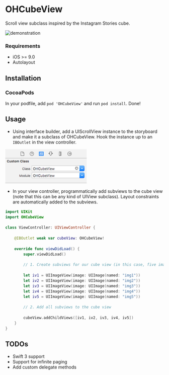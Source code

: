 # OHCubeView
Scroll view subclass inspired by the Instagram Stories cube.

![demonstration](/ohcubeview-demonstration.gif)

### Requirements
- iOS >= 9.0
- Autolayout

## Installation

### CocoaPods

In your podfile, add `pod 'OHCubeView'` and run `pod install`. Done!

## Usage

- Using interface builder, add a UIScrollView instance to the storyboard and make it a subclass of OHCubeView. Hook the instance up to an `IBOutlet` in the view controller.

![Usage 1](/usage-1.png)

- In your view controller, programmatically add subviews to the cube view (note that this can be any kind of UIView subclass). Layout constraints are automatically added to the subviews.

```swift
import UIKit
import OHCubeView

class ViewController: UIViewController {

    @IBOutlet weak var cubeView: OHCubeView!
    
    override func viewDidLoad() {
        super.viewDidLoad()
        
        // 1. Create subviews for our cube view (in this case, five image views)
        
        let iv1 = UIImageView(image: UIImage(named: "img1"))
        let iv2 = UIImageView(image: UIImage(named: "img2"))
        let iv3 = UIImageView(image: UIImage(named: "img3"))
        let iv4 = UIImageView(image: UIImage(named: "img4"))
        let iv5 = UIImageView(image: UIImage(named: "img5"))
        
        // 2. Add all subviews to the cube view
        
        cubeView.addChildViews([iv1, iv2, iv3, iv4, iv5])
    }
}
```

## TODOs
- Swift 3 support
- Support for infinite paging
- Add custom delegate methods
